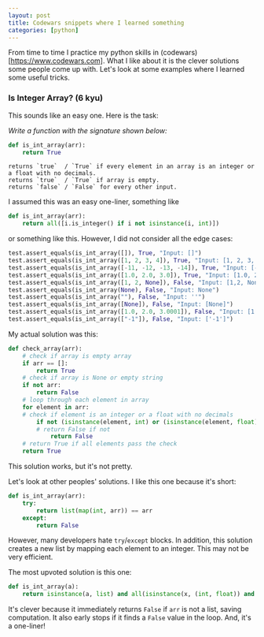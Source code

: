 ```yaml
---
layout: post
title: Codewars snippets where I learned something
categories: [python]
---
```


From time to time I practice my python skills in (codewars)[https://www.codewars.com]. What I like about it is the clever solutions some people come up with.
Let's look at some examples where I learned some useful tricks.

### Is Integer Array? (6 kyu)

This sounds like an easy one. Here is the task:

*Write a function with the signature shown below:*

```python
def is_int_array(arr):
    return True
```

    returns `true`  / `True` if every element in an array is an integer or a float with no decimals.
    returns `true`  / `True` if array is empty.
    returns `false` / `False` for every other input.
    
    
I assumed this was an easy one-liner, something like

```python
def is_int_array(arr):
    return all([i.is_integer() if i not isinstance(i, int)])
```

or something like this. However, I did not consider all the edge cases:

```python
test.assert_equals(is_int_array([]), True, "Input: []")
test.assert_equals(is_int_array([1, 2, 3, 4]), True, "Input: [1, 2, 3, 4]")
test.assert_equals(is_int_array([-11, -12, -13, -14]), True, "Input: [-11, -12, -13, -14]")
test.assert_equals(is_int_array([1.0, 2.0, 3.0]), True, "Input: [1.0, 2.0, 3.0]")
test.assert_equals(is_int_array([1, 2, None]), False, "Input: [1,2, None]")
test.assert_equals(is_int_array(None), False, "Input: None")
test.assert_equals(is_int_array(""), False, "Input: ''")
test.assert_equals(is_int_array([None]), False, "Input: [None]")
test.assert_equals(is_int_array([1.0, 2.0, 3.0001]), False, "Input: [1.0, 2.0, 3.0001]")
test.assert_equals(is_int_array(["-1"]), False, "Input: ['-1']")
```

My actual solution was this:

```python
def check_array(arr):
    # check if array is empty array
    if arr == []:
        return True
    # check if array is None or empty string
    if not arr:
        return False
    # loop through each element in array
    for element in arr:
    # check if element is an integer or a float with no decimals
        if not (isinstance(element, int) or (isinstance(element, float) and element.is_integer())):
        # return False if not
            return False
    # return True if all elements pass the check
    return True
```

This solution works, but it's not pretty.

Let's look at other peoples' solutions.
I like this one because it's short:

```python
def is_int_array(arr):
    try:
        return list(map(int, arr)) == arr
    except:
        return False
```
However, many developers hate `try`/`except` blocks. In addition, this solution creates a new list by mapping each element to an integer.
This may not be very efficient.

The most upvoted solution is this one:

```python
def is_int_array(a):
    return isinstance(a, list) and all(isinstance(x, (int, float)) and x == int(x) for x in a)
```

It's clever because it immediately returns `False` if `arr` is not a list, saving computation.
It also early stops if it finds a `False` value in the loop. And, it's a one-liner!


